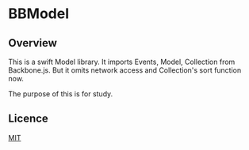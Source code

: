 BBModel
====

## Overview

This is a swift Model library.
It imports Events, Model, Collection from Backbone.js.
But it omits network access and Collection's sort function now.

The purpose of this is for study.


## Licence

[MIT](https://github.com/tcnksm/tool/blob/master/LICENCE)

